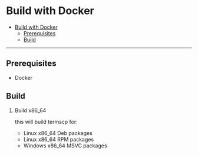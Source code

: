 # Build with Docker

- [Build with Docker](#build-with-docker)
  - [Prerequisites](#prerequisites)
  - [Build](#build)

---

## Prerequisites

- Docker

## Build

1. Build x86_64

    this will build termscp for:

      - Linux x86_64 Deb packages
      - Linux x86_64 RPM packages
      - Windows x86_64 MSVC packages
  
    ```sh
    
    ```
